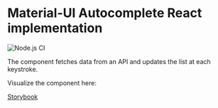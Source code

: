 # Material-UI Autocomplete React implementation

![Node.js CI](https://github.com/m4nu56/autocomplete-cities/workflows/Node.js%20CI/badge.svg)

The component fetches data from an API and updates the list at each keystroke. 

Visualize the component here:

[Storybook](https://m4nu56.github.io/autocomplete-cities)

